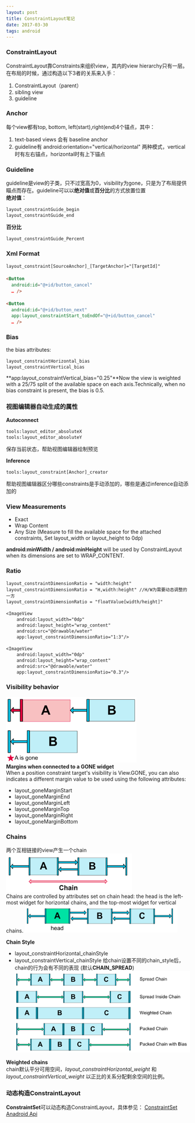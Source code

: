 ```yaml
---
layout: post
title: ConstraintLayout笔记
date: 2017-03-30
tags: android    
---
```


### ConstraintLayout 
ConstraintLayout靠Constraints来组织view，其内的view hierarchy只有一层。在布局的时候，通过构造以下3者的关系来入手：
1. ConstraintLayout（parent）
2. sibling view
3. guideline

### Anchor
每个view都有top, bottom, left(start),right(end)4个锚点，其中：
1. text-based views 会有 baseline anchor
2. guideline有 android:orientation="vertical/horizontal" 两种模式，vertical时有左右锚点，horizontal时有上下锚点

### Guideline
guideline是view的子类，只不过宽高为0，visibility为gone，只是为了布局提供瞄点而存在。guideline可以以**绝对值**或**百分比**的方式放置位置<br/>
**绝对值**：
```
layout_constraintGuide_begin
layout_constraintGuide_end
```
**百分比**
```
layout_constraintGuide_Percent
```

### Xml Format
```html
layout_constraint[SourceAnchor]_[TargetAnchor]="[TargetId]"

<Button
  android:id="@+id/button_cancel"
  …​ />

<Button
  android:id="@+id/button_next"
  app:layout_constraintStart_toEndOf="@+id/button_cancel"
  …​ />
```
### Bias
the bias attributes:
```
layout_constraintHorizontal_bias
layout_constraintVertical_bias
```

**app:layout_constraintVertical_bias="0.25"**Now the view is weighted with a 25/75 split of the available space on each axis.Technically, when no bias constraint is present, the bias is 0.5.

### 视图编辑器自动生成的属性
**Autoconnect**
```
tools:layout_editor_absoluteX
tools:layout_editor_absoluteY
```
保存当前状态，帮助视图编辑器绘制预览

**Inference**
```
tools:layout_constraint[Anchor]_creator
```
帮助视图编辑器区分哪些constraints是手动添加的，哪些是通过inference自动添加的

### View Measurements
* Exact
* Wrap Content
* Any Size (Measure to fill the available space for the attached constraints, Set layout_width or layout_height to 0dp)

**android:minWidth / android:minHeight** will be used by ConstraintLayout when its dimensions are set to WRAP_CONTENT.

### Ratio
```
layout_constraintDimensionRatio = "width:height"
layout_constraintDimensionRatio = "H,width:height" //H/W为需要动态调整的一方
layout_constraintDimensionRatio = "floatValue[width/height]"

<ImageView
    android:layout_width="0dp"
    android:layout_height="wrap_content"
    android:src="@drawable/water"
    app:layout_constraintDimensionRatio="1:3"/>

<ImageView
    android:layout_width="0dp"
    android:layout_height="wrap_content"
    android:src="@drawable/water"
    app:layout_constraintDimensionRatio="0.3"/>
```

### Visibility behavior
![](/images/android/constraint_visibility.png)<br/>
**Margins when connected to a GONE widget**<br/>
When a position constraint target's visibility is View.GONE, you can also indicates a different margin value to be used using the following attributes:
* layout_goneMarginStart
* layout_goneMarginEnd
* layout_goneMarginLeft
* layout_goneMarginTop
* layout_goneMarginRight
* layout_goneMarginBottom

### Chains
两个互相链接的view产生一个chain
![](/images/android/constraint_chain.png)<br/>
Chains are controlled by attributes set on chain head: the head is the left-most widget for horizontal chains, and the top-most widget for vertical chains.
![](/images/android/constraint_chain_head.png)<br/>

**Chain Style**
* layout_constraintHorizontal_chainStyle
* layout_constraintVertical_chainStyle
给chain设置不同的chain_style后，chain的行为会有不同的表现 (默认**CHAIN_SPREAD**)
![](/images/android/constraint_chain_style.png)<br/>

**Weighted chains**<br/>
chain默认平分可用空间，*layout_constraintHorizontal_weight* 和*layout_constraintVertical_weight* 以正比的关系分配剩余空间的比例。

### 动态构造ConstraintLayout
**ConstraintSet**可以动态构造ConstraintLayout，具体参见：
[ConstraintSet Anadroid Api](https://developer.android.com/reference/android/support/constraint/ConstraintSet.html)